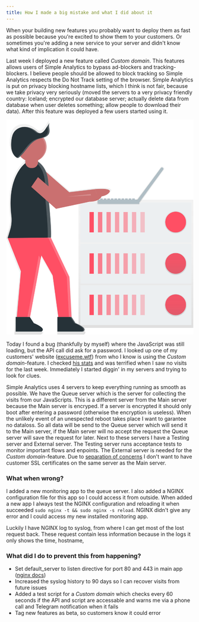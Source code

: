 ```yaml
---
title: How I made a big mistake and what I did about it
---
```


When your building new features you probably want to deploy them as fast as possible because you're excited to show them to your customers. Or sometimes you're adding a new service to your server and didn't know what kind of implication it could have.

Last week I deployed a new feature called _Custom domain_. This features allows users of Simple Analytics to bypass ad-blockers and tracking-blockers. I believe people should be allowed to block tracking so Simple Analytics respects the Do Not Track setting of the browser. Simple Analytics is put on privacy blocking hostname lists, which I think is not fair, because we take privacy very seriously (moved the servers to a very privacy friendly country: Iceland; encrypted our database server; actually delete data from database when user deletes something; allow people to download their data). After this feature was deployed a few users started using it.

<img class="limit-height" src="/images/server.svg" alt="">

Today I found a bug (thankfully by myself) where the JavaScript was still loading, but the API call did ask for a password. I looked up one of my customers' website ([excuseme.wtf](https://excuseme.wtf/?ref=blog.simpleanalytics.io)) from who I know is using the _Custom domain_-feature. I checked [his stats](https://simpleanalytics.io/excuseme.wtf) and was terrified when I saw no visits for the last week. Immediately I started diggin' in my servers and trying to look for clues.

Simple Analytics uses 4 servers to keep everything running as smooth as possible. We have the Queue server which is the server for collecting the visits from our JavaScripts. This is a different server from the Main server because the Main server is encryped. If a server is encrypted it should only boot after entering a password (otherwise the encryption is useless). When the unlikely event of an unespected reboot takes place I want to garantee no dataloss. So all data will be send to the Queue server which will send it to the Main server, if the Main server will no accept the request the Queue server will save the request for later. Next to these servers I have a Testing server and External server. The Testing server runs acceptance tests to monitor important flows and enpoints. The External server is needed for the _Custom domain_-feature. Due to [separation of concerns](https://en.wikipedia.org/wiki/Separation_of_concerns) I don't want to have customer SSL certificates on the same server as the Main server.

### What when wrong?

I added a new monitoring app to the queue server. I also added a NGINX configuration file for this app so I could access it from outside. When added a new app I always test the NGINX configuration and reloading it when succeeded `sudo nginx -t && sudo nginx -s reload`. NGINX didn't give any error and I could access my new installed monitoring app.

Luckily I have NGINX log to syslog, from where I can get most of the lost request back. These request contain less information because in the logs it only shows the time, hostname, 

### What did I do to prevent this from happening?

- Set default_server to listen directive for port 80 and 443 in main app ([nginx docs](https://nginx.org/en/docs/http/server_names.html#miscellaneous_names))
- Increased the syslog history to 90 days so I can recover visits from future issues
- Added a test script for a _Custom domain_ which checks every 60 seconds if the API and script are accessable and warns me via a phone call and Telegram notification when it fails
- Tag new features as beta, so customers know it could error
